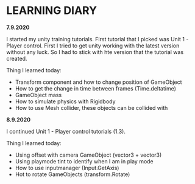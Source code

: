# LEARNING DIARY

**7.9.2020**

I started my unity training tutorials. First tutorial that I picked was Unit 1 - Player control. First I tried to get unity working with the latest version without any luck. So I had to stick with hte version that the tutorial was created. 

Thing I learned today:

- Transform component and how to change position of GameObject
- How to get the change in time between frames (Time.deltatime)
- GameObject mass
- How to simulate physics with Rigidbody
- How to use Mesh collider, these objects can be collided with

**8.9.2020**

I continued Unit 1 - Player control tutorials (1.3).

Thing I learned today:

- Using offset with camera GameObject (vector3 + vector3)
- Using playmode tint to identify when I am in play mode
- How to use inputmanager (Input.GetAxis)
- Hot to rotate GameObjects (transform.Rotate)